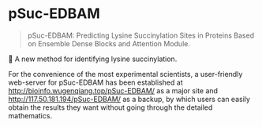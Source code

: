 # pSuc-EDBAM
> pSuc-EDBAM: Predicting Lysine Succinylation Sites in Proteins Based on Ensemble Dense Blocks and Attention Module.

🐹 A new method for identifying lysine succinylation.

For the convenience of the most experimental scientists, a user-friendly web-server for pSuc-EDBAM has been established at http://bioinfo.wugenqiang.top/pSuc-EDBAM/ as a major site and http://117.50.181.194/pSuc-EDBAM/ as a backup, by which users can easily obtain the results they want without going through the detailed mathematics.


